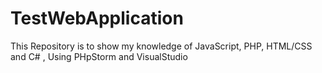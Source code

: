 # TestWebApplication
This Repository is to show my knowledge of JavaScript, PHP, HTML/CSS and C# , Using PHpStorm and VisualStudio
